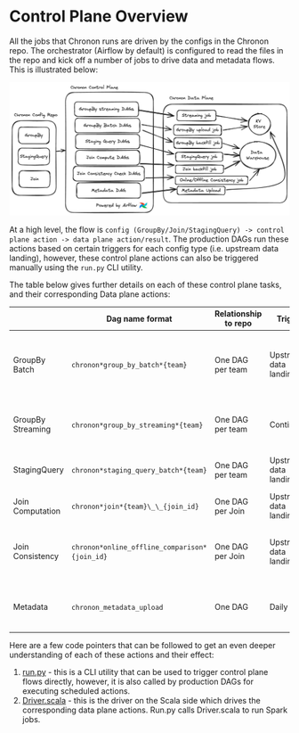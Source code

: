 # Control Plane Overview

All the jobs that Chronon runs are driven by the configs in the Chronon repo. The orchestrator (Airflow by default) is configured to read the files in the repo and kick off a number of jobs to drive data and metadata flows. This is illustrated below:

![Overview](../../images/control_plane.png)

At a high level, the flow is `config (GroupBy/Join/StagingQuery) -> control plane action -> data plane action/result`. The production DAGs run these actions based on certain triggers for each config type (i.e. upstream data landing), however, these control plane actions can also be triggered manually using the `run.py` CLI utility.

The table below gives further details on each of these control plane tasks, and their corresponding Data plane actions:


|                   | Dag name format                               | Relationship to repo | Trigger               | Data plane purpose                                                             |
| ----------------- | --------------------------------------------- | -------------------- | --------------------- | ------------------------------------------------------------------------------ |
| GroupBy Batch     | `chronon*group_by_batch*{team}`               | One DAG per team     | Upstream data landing | Run batch uploads to the KV Store. Produce historic snapshots of GroupBy Data. |
| GroupBy Streaming | `chronon*group_by_streaming*{team}`           | One DAG per team     | Continuous            | Run streaming jobs for realtime updates to KV Store.                           |
| StagingQuery      | `chronon*staging_query_batch*{team}`          | One DAG per team     | Upstream data landing | Run StagingQuery batch computation.                                            |
| Join Computation  | `chronon*join*{team}\_\_{join_id}`            | One DAG per Join     | Upstream data landing | Run Join backfill/frontfill.                                                   |
| Join Consistency  | `chronon*online_offline_comparison*{join_id}` | One DAG per Join     | Upstream data landing | Run job that checks consistency between online and offline values.             |
| Metadata          | `chronon_metadata_upload`                     | One DAG              | Daily                 | Upload necessary metadata to the KV store to enable serving.                   |

Here are a few code pointers that can be followed to get an even deeper understanding of each of these actions and their effect:

1. [run.py](https://github.com/airbnb/chronon/blob/main/api/python/ai/chronon/repo/run.py) - this is a CLI utility that can be used to trigger control plane flows directly, however, it is also called by production DAGs for executing scheduled actions.
2. [Driver.scala](https://github.com/airbnb/chronon/blob/main/spark/src/main/scala/ai/chronon/spark/Driver.scala) - this is the driver on the Scala side which drives the corresponding data plane actions. Run.py calls Driver.scala to run Spark jobs.